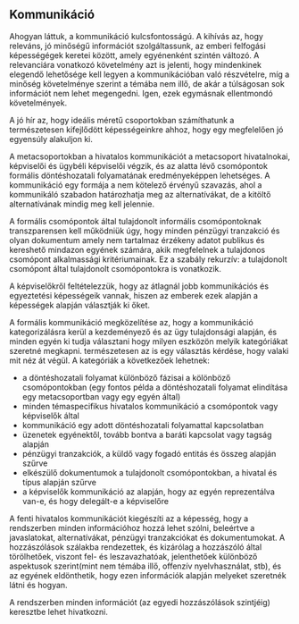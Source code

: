 ## Kommunikáció

Ahogyan láttuk, a kommunikáció kulcsfontosságú. A kihívás az, hogy releváns, jó minőségű információt szolgáltassunk, az emberi felfogási képességégek keretei között, amely egyénenként szintén változó. A relevanciára vonatkozó követelmény azt is jelenti, hogy mindenkinek elegendő lehetősége kell legyen a kommunikációban való részvételre, míg a minőség követelménye szerint a témába nem illő, de akár a túlságosan sok információt nem lehet megengedni. Igen, ezek egymásnak ellentmondó követelmények.

A jó hír az, hogy ideális méretű csoportokban számíthatunk a természetesen kifejlődött képességeinkre ahhoz, hogy egy megfelelően jó egyensúly alakuljon ki.

A metacsoportokban a hivatalos kommunikációt a metacsoport hivatalnokai, képviselői és ügybéli képviselői végzik, és az alatta lévő csomópontok formális döntéshozatali folyamatának eredményeképpen lehetséges. A kommunikáció egy formája a nem kötelező érvényű szavazás, ahol a kommunikáló szabadon határozhatja meg az alternatívákat, de a kitöltő alternatívának mindig meg kell jelennie.

A formális csomópontok által tulajdonolt informális csomópontoknak transzparensen kell működniük úgy, hogy minden pénzügyi tranzakció és olyan dokumentum amely nem tartalmaz érzékeny adatot publikus és kereshető mindazon egyének számára, akik megfelelnek a tulajdonos csomópont alkalmassági kritériumainak. Ez a szabály rekurzív: a tulajdonolt csomópont által tulajdonolt csomópontokra is vonatkozik.

A képviselőkről feltételezzük, hogy az átlagnál jobb kommunikációs és egyeztetési képességeik vannak, hiszen az emberek ezek alapján a képességek alapján választják ki őket.

A formális kommunikáció megközelítése az, hogy a kommunikáció kategorizálásra kerül a kezdeményező és az ügy tulajdonsági alapján, és minden egyén ki tudja választani hogy milyen eszközön melyik kategóriákat szeretné megkapni. természetesen az is egy választás kérdése, hogy valaki mit néz át végül. A kategóriák a következőek lehetnek:

* a döntéshozatali folyamat különböző fázisai a kölönböző csomópontokban \(egy fontos példa a döntéshozatali folyamat elindítása egy metacsoportban vagy egy egyén által\)
* minden témaspecifikus hivatalos kommunikáció a csomópontok vagy képviselők által
* kommunikáció egy adott döntéshozatali folyamattal kapcsolatban
* üzenetek egyénektől, tovább bontva a baráti kapcsolat vagy tagság alapján
* pénzügyi tranzakciók, a küldő vagy fogadó entitás és összeg alapján szűrve
* elkészülő dokumentumok a tulajdonolt csomópontokban, a hivatal és típus alapján szűrve
* a képviselők kommunikáció az alapján, hogy az egyén reprezentálva van-e, és hogy delegált-e a képviselőre

A fenti hivatalos kommunikációt kiegészíti az a képesség, hogy a rendszerben minden információhoz hozzá lehet szólni, beleértve a javaslatokat, alternatívákat, pénzügyi tranzakciókat és dokumentumokat. A hozzászólások szálakba rendezettek, és kizárólag a hozzászóló által törölhetőek, viszont fel- és leszavazhatóak, jelenthetőek különböző aspektusok szerint\(mint nem témába illő, offenzív nyelvhasználat, stb\), és az egyének eldönthetik, hogy ezen információk alapján melyeket szeretnék látni és hogyan.

A rendszerben minden információt \(az egyedi hozzászólások szintjéig\) keresztbe lehet hivatkozni.


